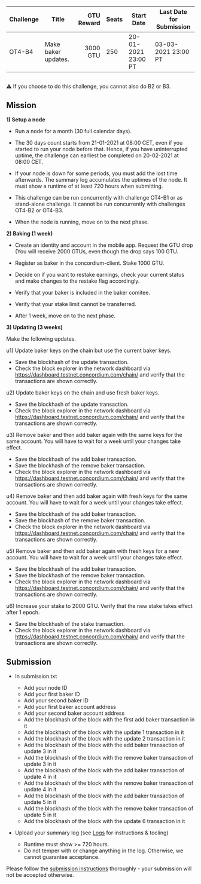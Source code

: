 | Challenge | Title | GTU Reward | Seats | Start Date | Last Date for Submission  |
| -         | -     |          -:| -     |-           | -                         |
| OT4-B4    | Make baker updates.              | 3000 GTU | 250 | 20-01-2021 23:00 PT | 03-03-2021 23:00 PT |

##

:warning: If you choose to do this challenge, you cannot also do B2 or B3.

## Mission

**1) Setup a node**

- Run a node for a month (30 full calendar days).

- The 30 days count starts from 21-01-2021 at 08:00 CET, even if you started to run your node before that. Hence, if you have uninterrupted uptime, the challenge can earliest be completed on 20-02-2021 at 08:00 CET.

- If your node is down for some periods, you must add the lost time afterwards. The summary log accumulates the uptimes of the node. It must show a runtime of at least 720 hours when submitting.

- This challenge can be run concurrently with challenge OT4-B1 or as stand-alone challenge. It cannot be run concurrently with challenges OT4-B2 or OT4-B3.

- When the node is running, move on to the next phase.

**2) Baking (1 week)**

- Create an identity and account in the mobile app. Request the GTU drop (You will receive 2000 GTUs, even though the drop says 100 GTU.

- Register as baker in the concordium-client. Stake 1000 GTU.

- Decide on if you want to restake earnings, check your current status and make changes to the restake flag accordingly.

- Verify that your baker is included in the baker comitee.

- Verify that your stake limit cannot be transferred.

- After 1 week, move on to the next phase.

**3) Updating (3 weeks)**

Make the following updates.

u1) Update baker keys on the chain but use the current baker keys.
  - Save the blockhash of the update transaction.
  - Check the block explorer in the network dashboard via https://dashboard.testnet.concordium.com/chain/<blockhash> and verify that the transactions are shown correctly.

u2) Update baker keys on the chain and use fresh baker keys.
  - Save the blockhash of the update transaction.
  - Check the block explorer in the network dashboard via https://dashboard.testnet.concordium.com/chain/<blockhash> and verify that the transactions are shown correctly.

u3) Remove baker and then add baker again with the same keys for the same account. You will have to wait for a week until your changes take effect.
  - Save the blockhash of the add baker transaction.
  - Save the blockhash of the remove baker transaction.
  - Check the block explorer in the network dashboard via https://dashboard.testnet.concordium.com/chain/<blockhash> and verify that the transactions are shown correctly.

u4) Remove baker and then add baker again with fresh keys for the same account. You will have to wait for a week until your changes take effect.
  - Save the blockhash of the add baker transaction.
  - Save the blockhash of the remove baker transaction.
  - Check the block explorer in the network dashboard via https://dashboard.testnet.concordium.com/chain/<blockhash> and verify that the transactions are shown correctly.

u5) Remove baker and then add baker again with fresh keys for a new account. You will have to wait for a week until your changes take effect.
  - Save the blockhash of the add baker transaction.
  - Save the blockhash of the remove baker transaction.
  - Check the block explorer in the network dashboard via https://dashboard.testnet.concordium.com/chain/<blockhash> and verify that the transactions are shown correctly.

u6) Increase your stake to 2000 GTU. Verify that the new stake takes effect after 1 epoch.
  - Save the blockhash of the stake transaction.
  - Check the block explorer in the network dashboard via https://dashboard.testnet.concordium.com/chain/<blockhash> and verify that the transactions are shown correctly.

## Submission

- In submission.txt
  - Add your node ID
  - Add your first baker ID
  - Add your second baker ID
  - Add your first baker account address
  - Add your second baker account address
  - Add the blockhash of the block with the first add baker transaction in it
  - Add the blockhash of the block with the update 1 transaction in it
  - Add the blockhash of the block with the update 2 transaction in it
  - Add the blockhash of the block with the add baker transaction of update 3 in it
  - Add the blockhash of the block with the remove baker transaction of update 3 in it
  - Add the blockhash of the block with the add baker transaction of update 4 in it
  - Add the blockhash of the block with the remove baker transaction of update 4 in it
  - Add the blockhash of the block with the add baker transaction of update 5 in it
  - Add the blockhash of the block with the remove baker transaction of update 5 in it
  - Add the blockhash of the block with the update 6 transaction in it

- Upload your summary log (see [Logs](/logs.md) for instructions & tooling)
  - Runtime must show >= 720 hours.
  - Do not temper with or change anything in the log. Otherwise, we cannot guarantee acceptance.

Please follow the [submission instructions](/submission-process.md) thoroughly - your submission will not be accepted otherwise.
